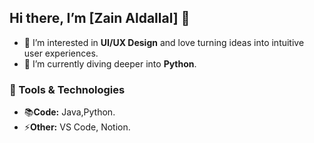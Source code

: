  ## Hi there, I’m [Zain Aldallal]  👋
- 👀 I’m interested in **UI/UX Design** and love turning ideas into intuitive user experiences.
- 🌱 I’m currently diving deeper into **Python**.

### 🔧 Tools & Technologies
- 📚**Code:** Java,Python. 
- ⚡**Other:** VS Code, Notion.





